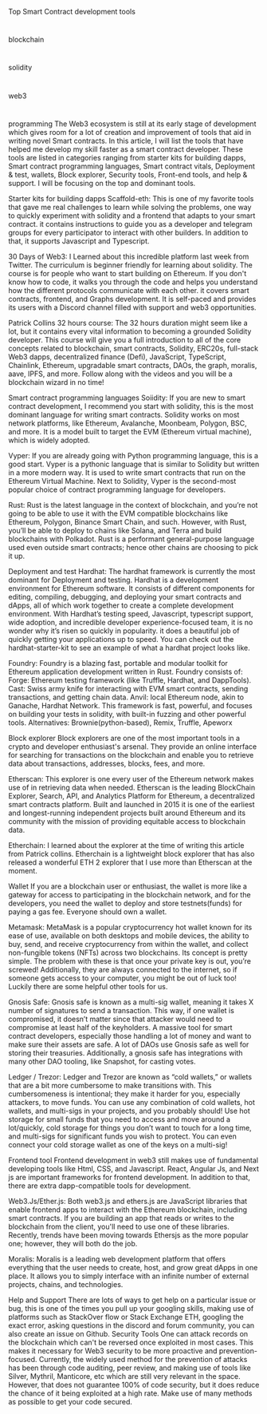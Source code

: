 Top Smart Contract development tools
#
blockchain
#
solidity
#
web3
#
programming
The Web3 ecosystem is still at its early stage of development which gives room for a lot of creation and improvement of tools that aid in writing novel Smart contracts.
In this article, I will list the tools that have helped me develop my skill faster as a smart contract developer.
These tools are listed in categories ranging from starter kits for building dapps, Smart contract programming languages, Smart contract vitals, Deployment & test, wallets, Block explorer, Security tools, Front-end tools, and help & support. I will be focusing on the top and dominant tools.

Starter kits for building dapps
Scaffold-eth: This is one of my favorite tools that gave me real challenges to learn while solving the problems, one way to quickly experiment with solidity and a frontend that adapts to your smart contract. it contains instructions to guide you as a developer and telegram groups for every participator to interact with other builders. In addition to that, it supports Javascript and Typescript.

30 Days of Web3: I Learned about this incredible platform last week from Twitter. The curriculum is beginner friendly for learning about solidity. The course is for people who want to start building on Ethereum. If you don't know how to code, it walks you through the code and helps you understand how the different protocols communicate with each other. it covers smart contracts, frontend, and Graphs development. It is self-paced and provides its users with a Discord channel filled with support and web3 opportunities.

Patrick Collins 32 hours course: The 32 hours duration might seem like a lot, but it contains every vital information to becoming a grounded Solidity developer. This course will give you a full introduction to all of the core concepts related to blockchain, smart contracts, Solidity, ERC20s, full-stack Web3 dapps, decentralized finance (Defi), JavaScript, TypeScript, Chainlink, Ethereum, upgradable smart contracts, DAOs, the graph, moralis, aave, IPFS, and more. Follow along with the videos and you will be a blockchain wizard in no time!

Smart contract programming languages
Soiidity: If you are new to smart contract development, I recommend you start with solidity, this is the most dominant language for writing smart contracts. Solidity works on most network platforms, like Ethereum, Avalanche, Moonbeam, Polygon, BSC, and more. It is a model built to target the EVM (Ethereum virtual machine), which is widely adopted.

Vyper: If you are already going with Python programming language, this is a good start. Vyper is a pythonic language that is similar to Solidity but written in a more modern way. It is used to write smart contracts that run on the Ethereum Virtual Machine. Next to Solidity, Vyper is the second-most popular choice of contract programming language for developers.

Rust: Rust is the latest language in the context of blockchain, and you’re not going to be able to use it with the EVM compatible blockchains like Ethereum, Polygon, Binance Smart Chain, and such. However, with Rust, you’ll be able to deploy to chains like Solana, and Terra and build blockchains with Polkadot. Rust is a performant general-purpose language used even outside smart contracts; hence other chains are choosing to pick it up.

Deployment and test
Hardhat: The hardhat framework is currently the most dominant for Deployment and testing. Hardhat is a development environment for Ethereum software. It consists of different components for editing, compiling, debugging, and deploying your smart contracts and dApps, all of which work together to create a complete development environment.
With Hardhat’s testing speed, Javascript, typescript support, wide adoption, and incredible developer experience-focused team, it is no wonder why it’s risen so quickly in popularity. it does a beautiful job of quickly getting your applications up to speed. You can check out the hardhat-starter-kit to see an example of what a hardhat project looks like.

Foundry: Foundry is a blazing fast, portable and modular toolkit for Ethereum application development written in Rust.
Foundry consists of:
  Forge: Ethereum testing framework (like Truffle, Hardhat, and DappTools).
  Cast: Swiss army knife for interacting with EVM smart contracts, sending transactions,    and getting chain data.
  Anvil: local Ethereum node, akin to Ganache, Hardhat Network.
  This framework is fast, powerful, and focuses on building your tests in solidity, with built-in
fuzzing and other powerful tools.
Alternatives:
Brownie(python-based), Remix, Truffle, Apeworx

Block explorer
Block explorers are one of the most important tools in a crypto and developer enthusiast's arsenal. They provide an online interface for searching for transactions on the blockchain and enable you to retrieve data about transactions, addresses, blocks, fees, and more.

Etherscan: This explorer is one every user of the Ethereum network makes use of in retrieving data when needed. Etherscan is the leading BlockChain Explorer, Search, API, and Analytics Platform for Ethereum, a decentralized smart contracts platform. Built and launched in 2015 it is one of the earliest and longest-running independent projects built around Ethereum and its community with the mission of providing equitable access to blockchain data.

Etherchain: I learned about the explorer at the time of writing this article from Patrick collins. Etherchain is a lightweight block explorer that has also released a wonderful ETH 2 explorer that I use more than Etherscan at the moment.

Wallet
If you are a blockchain user or enthusiast, the wallet is more like a gateway for access to participating in the blockchain network, and for the developers, you need the wallet to deploy and store testnets(funds) for paying a gas fee. Everyone should own a wallet.

Metamask: MetaMask is a popular cryptocurrency hot wallet known for its ease of use, available on both desktops and mobile devices, the ability to buy, send, and receive cryptocurrency from within the wallet, and collect non-fungible tokens (NFTs) across two blockchains. Its concept is pretty simple. The problem with these is that once your private key is out, you’re screwed! Additionally, they are always connected to the internet, so if someone gets access to your computer, you might be out of luck too! Luckily there are some helpful other tools for us.

Gnosis Safe: Gnosis safe is known as a multi-sig wallet, meaning it takes X number of signatures to send a transaction. This way, if one wallet is compromised, it doesn’t matter since that attacker would need to compromise at least half of the keyholders.
A massive tool for smart contract developers, especially those handling a lot of money and want to make sure their assets are safe. A lot of DAOs use Gnosis safe as well for storing their treasuries. Additionally, a gnosis safe has integrations with many other DAO tooling, like Snapshot, for casting votes.

Ledger / Trezor: Ledger and Trezor are known as “cold wallets,” or wallets that are a bit more cumbersome to make transitions with. This cumbersomeness is intentional; they make it harder for you, especially attackers, to move funds.
You can use any combination of cold wallets, hot wallets, and multi-sigs in your projects, and you probably should! Use hot storage for small funds that you need to access and move around a lot/quickly, cold storage for things you don’t want to touch for a long time, and multi-sigs for significant funds you wish to protect. You can even connect your cold storage wallet as one of the keys on a multi-sig!

Frontend tool
Frontend development in web3 still makes use of fundamental developing tools like Html, CSS, and Javascript. React, Angular Js, and Next js are important frameworks for frontend development. In addition to that, there are extra dapp-compatible tools for development.

Web3.Js/Ether.js: Both web3.js and ethers.js are JavaScript libraries that enable frontend apps to interact with the Ethereum blockchain, including smart contracts. If you are building an app that reads or writes to the blockchain from the client, you'll need to use one of these libraries. Recently, trends have been moving towards Ethersjs as the more popular one; however, they will both do the job.

Moralis: Moralis is a leading web development platform that offers everything that the user needs to create, host, and grow great dApps in one place. It allows you to simply interface with an infinite number of external projects, chains, and technologies.

Help and Support
There are lots of ways to get help on a particular issue or bug, this is one of the times you pull up your googling skills, making use of platforms such as StackOver flow or Stack Exchange ETH, googling the exact error, asking questions in the discord and forum community, you can also create an issue on Github.
Security Tools
One can attack records on the blockchain which can't be reversed once exploited in most cases. This makes it necessary for Web3 security to be more proactive and prevention-focused.
Currently, the widely used method for the prevention of attacks has been through code auditing, peer review, and making use of tools like Silver, Mythril, Manticore, etc which are still very relevant in the space. However, that does not guarantee 100% of code security, but it does reduce the chance of it being exploited at a high rate.
Make use of many methods as possible to get your code secured.